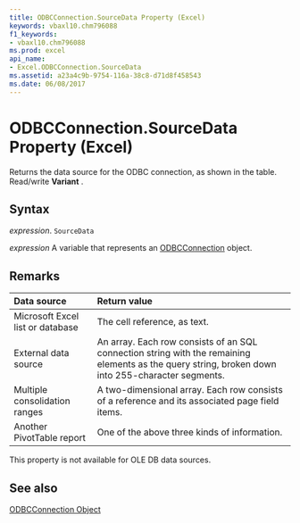```yaml
---
title: ODBCConnection.SourceData Property (Excel)
keywords: vbaxl10.chm796088
f1_keywords:
- vbaxl10.chm796088
ms.prod: excel
api_name:
- Excel.ODBCConnection.SourceData
ms.assetid: a23a4c9b-9754-116a-38c8-d71d8f458543
ms.date: 06/08/2017
---
```



# ODBCConnection.SourceData Property (Excel)

Returns the data source for the ODBC connection, as shown in the table. Read/write  **Variant** .


## Syntax

 _expression_. `SourceData`

 _expression_ A variable that represents an [ODBCConnection](./Excel.ODBCConnection.md) object.


## Remarks



|**Data source**|**Return value**|
|:-----|:-----|
|Microsoft Excel list or database|The cell reference, as text.|
|External data source|An array. Each row consists of an SQL connection string with the remaining elements as the query string, broken down into 255-character segments.|
|Multiple consolidation ranges|A two-dimensional array. Each row consists of a reference and its associated page field items.|
|Another PivotTable report|One of the above three kinds of information.|

This property is not available for OLE DB data sources.


## See also


[ODBCConnection Object](Excel.ODBCConnection.md)

